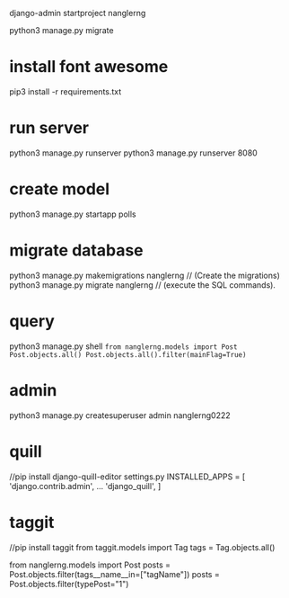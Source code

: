 django-admin startproject nanglerng

python3 manage.py migrate

# install font awesome
pip3 install -r requirements.txt

# run server
python3 manage.py runserver
python3 manage.py runserver 8080

# create model
python3 manage.py startapp polls


# migrate database
python3 manage.py makemigrations nanglerng      // (Create the migrations)
python3 manage.py migrate nanglerng             // (execute the SQL commands). 

# query 
python3 manage.py shell
`
from nanglerng.models import Post
Post.objects.all()
Post.objects.all().filter(mainFlag=True)
`


# admin 
python3 manage.py createsuperuser
admin
nanglerng0222


# quill
//pip install django-quill-editor
settings.py
INSTALLED_APPS = [
    'django.contrib.admin',
    ...
    'django_quill',
]


# taggit
//pip install taggit
from taggit.models import Tag
tags = Tag.objects.all()


from nanglerng.models import Post
posts = Post.objects.filter(tags__name__in=["tagName"])
posts = Post.objects.filter(typePost="1")
